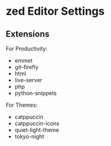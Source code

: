 # zed Editor Settings

## Extensions

For Productivity:

- emmet
- git-firefly
- html
- live-server
- php
- python-snippets

For Themes:

- catppuccin
- catppuccin-icons
- quiet-light-theme
- tokyo-night

